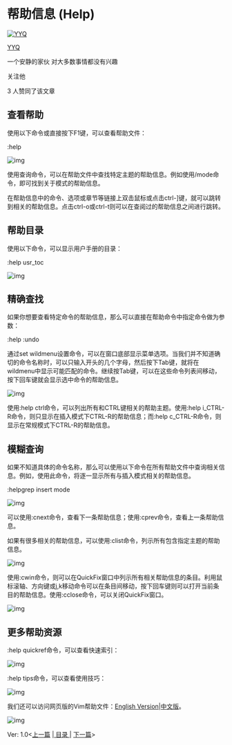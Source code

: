 # 帮助信息 (Help)

[![YYQ](https://pic1.zhimg.com/v2-c4432de041354a82800b86e53483c9c7_xs.jpg?source=172ae18b)](https://www.zhihu.com/people/anthony.yuan)

[YYQ](https://www.zhihu.com/people/anthony.yuan)

一个安静的家伙 对大多数事情都没有兴趣

关注他

3 人赞同了该文章

## **查看帮助**

使用以下命令或直接按下F1键，可以查看帮助文件：

:help

![img](https://pic3.zhimg.com/80/v2-14afca9a4390c3be923126e7e76749f6_720w.png)

使用查询命令，可以在帮助文件中查找特定主题的帮助信息。例如使用/mode命令，即可找到关于模式的帮助信息。

在帮助信息中的命令、选项或章节等链接上双击鼠标或点击ctrl-]键，就可以跳转到相关的帮助信息。点击ctrl-o或ctrl-t则可以在查阅过的帮助信息之间进行跳转。

## **帮助目录**

使用以下命令，可以显示用户手册的目录：

:help usr_toc

![img](https://pic2.zhimg.com/80/v2-f9b3ef5524d092791226d3430adba775_720w.png)

## **精确查找**

如果你想要查看特定命令的帮助信息，那么可以直接在帮助命令中指定命令做为参数：

:help :undo

通过set wildmenu设置命令，可以在窗口底部显示菜单选项。当我们并不知道确切的命令名称时，可以只输入开头的几个字母，然后按下Tab键，就将在wildmenu中显示可能匹配的命令。继续按Tab键，可以在这些命令列表间移动，按下回车键就会显示选中命令的帮助信息。

![img](https://pic1.zhimg.com/80/v2-5d6e3274c3a0f86c70287de51a703310_720w.png)

使用:help ctrl<Tab>命令，可以列出所有和CTRL键相关的帮助主题。使用:help i_CTRL-R命令，则只显示在插入模式下CTRL-R的帮助信息；而:help c_CTRL-R命令，则显示在常规模式下CTRL-R的帮助信息。

## **模糊查询**

如果不知道具体的命令名称，那么可以使用以下命令在所有帮助文件中查询相关信息。例如，使用此命令，将逐一显示所有与插入模式相关的帮助信息。

:helpgrep insert mode

![img](https://pic3.zhimg.com/80/v2-1c11aefcc954dce8518e9628d975210e_720w.png)

可以使用:cnext命令，查看下一条帮助信息；使用:cprev命令，查看上一条帮助信息。

如果有很多相关的帮助信息，可以使用:clist命令，列示所有包含指定主题的帮助信息。

![img](https://pic4.zhimg.com/80/v2-5f5c5171513cb6099cb001e44e69c9bb_720w.png)

使用:cwin命令，则可以在QuickFix窗口中列示所有相关帮助信息的条目。利用鼠标滚轴、方向键或j,k移动命令可以在条目间移动，按下回车键则可以打开当前条目的帮助信息。使用:cclose命令，可以关闭QuickFix窗口。

![img](https://pic3.zhimg.com/80/v2-3bf663e5951ae32d420b88bfccc49cb6_720w.png)

## **更多帮助资源**

:help quickref命令，可以查看快速索引：

![img](https://pic3.zhimg.com/80/v2-6dbd17a3b4932146a2b0518352a52fb2_720w.png)

:help tips命令，可以查看使用技巧：

![img](https://pic4.zhimg.com/80/v2-21589f91a3d93950e8d69391f6be47c3_720w.png)

我们还可以访问网页版的Vim帮助文件：[English Version](https://link.zhihu.com/?target=http%3A//vimdoc.sourceforge.net/htmldoc/help.html)|[中文版](https://link.zhihu.com/?target=http%3A//vimcdoc.sourceforge.net/doc/help.html)。

![img](https://pic1.zhimg.com/80/v2-b944d71ce2452640784630fd8614f1ac_720w.png)

Ver: 1.0<[上一篇](https://link.zhihu.com/?target=http%3A//yyq123.blogspot.com/2010/08/vim-print.html) |[ 目录 ](https://link.zhihu.com/?target=http%3A//yyq123.github.com/learn-vim/learn-vi-00-List.html)| [下一篇](https://link.zhihu.com/?target=http%3A//yyq123.blogspot.com/2009/02/vim_4321.html)>
